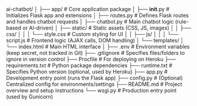 ai-chatbot/
│
├── app/                          # Core application package
│   ├── __init__.py              # Initializes Flask app and extensions
│   ├── routes.py                # Defines Flask routes and handles chatbot requests
│   ├── chatbot.py               # Main chatbot logic (rule-based or AI-driven)
│   ├── static/                  # Static assets (CSS, JS, images)
│   │   ├── css/
│   │   │   └── style.css        # Custom styling for UI
│   │   ├── js/
│   │   │   └── script.js        # Frontend logic (AJAX calls, DOM handling)
│   └── templates/
│       └── index.html           # Main HTML interface
│
├── .env                         # Environment variables (keep secret, not tracked in Git)
├── .gitignore                   # Specifies files/folders to ignore in version control
├── Procfile                     # For deploying on Heroku
├── requirements.txt             # Python package dependencies
├── runtime.txt                  # Specifies Python version (optional, used by Heroku)
├── app.py                       # Development entry point (runs the Flask app)
├── config.py                    # (Optional) Centralized config for environments/settings
├── README.md                    # Project overview and setup instructions
└── wsgi.py                      # Production entry point (used by Gunicorn)
